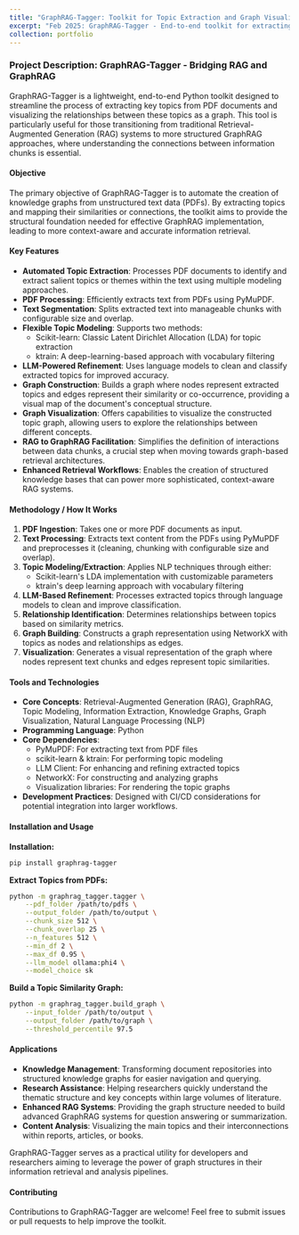 ```yaml
---
title: "GraphRAG-Tagger: Toolkit for Topic Extraction and Graph Visualization"
excerpt: "Feb 2025: GraphRAG-Tagger - End-to-end toolkit for extracting topics from PDFs and visualizing connections for GraphRAG <br/><img src='/images/graphrag-tagger.jpg'>" # Optional: Add a relevant image path
collection: portfolio
---
```


### Project Description: GraphRAG-Tagger - Bridging RAG and GraphRAG

GraphRAG-Tagger is a lightweight, end-to-end Python toolkit designed to streamline the process of extracting key topics from PDF documents and visualizing the relationships between these topics as a graph. This tool is particularly useful for those transitioning from traditional Retrieval-Augmented Generation (RAG) systems to more structured GraphRAG approaches, where understanding the connections between information chunks is essential.

#### Objective

The primary objective of GraphRAG-Tagger is to automate the creation of knowledge graphs from unstructured text data (PDFs). By extracting topics and mapping their similarities or connections, the toolkit aims to provide the structural foundation needed for effective GraphRAG implementation, leading to more context-aware and accurate information retrieval.

#### Key Features

-   **Automated Topic Extraction**: Processes PDF documents to identify and extract salient topics or themes within the text using multiple modeling approaches.
-   **PDF Processing**: Efficiently extracts text from PDFs using PyMuPDF.
-   **Text Segmentation**: Splits extracted text into manageable chunks with configurable size and overlap.
-   **Flexible Topic Modeling**: Supports two methods:
    - Scikit-learn: Classic Latent Dirichlet Allocation (LDA) for topic extraction
    - ktrain: A deep-learning-based approach with vocabulary filtering
-   **LLM-Powered Refinement**: Uses language models to clean and classify extracted topics for improved accuracy.
-   **Graph Construction**: Builds a graph where nodes represent extracted topics and edges represent their similarity or co-occurrence, providing a visual map of the document's conceptual structure.
-   **Graph Visualization**: Offers capabilities to visualize the constructed topic graph, allowing users to explore the relationships between different concepts.
-   **RAG to GraphRAG Facilitation**: Simplifies the definition of interactions between data chunks, a crucial step when moving towards graph-based retrieval architectures.
-   **Enhanced Retrieval Workflows**: Enables the creation of structured knowledge bases that can power more sophisticated, context-aware RAG systems.

#### Methodology / How It Works

1.  **PDF Ingestion**: Takes one or more PDF documents as input.
2.  **Text Processing**: Extracts text content from the PDFs using PyMuPDF and preprocesses it (cleaning, chunking with configurable size and overlap).
3.  **Topic Modeling/Extraction**: Applies NLP techniques through either:
    - Scikit-learn's LDA implementation with customizable parameters
    - ktrain's deep learning approach with vocabulary filtering
4.  **LLM-Based Refinement**: Processes extracted topics through language models to clean and improve classification.
5.  **Relationship Identification**: Determines relationships between topics based on similarity metrics.
6.  **Graph Building**: Constructs a graph representation using NetworkX with topics as nodes and relationships as edges.
7.  **Visualization**: Generates a visual representation of the graph where nodes represent text chunks and edges represent topic similarities.

#### Tools and Technologies

-   **Core Concepts**: Retrieval-Augmented Generation (RAG), GraphRAG, Topic Modeling, Information Extraction, Knowledge Graphs, Graph Visualization, Natural Language Processing (NLP)
-   **Programming Language**: Python
-   **Core Dependencies**:
    - PyMuPDF: For extracting text from PDF files
    - scikit-learn & ktrain: For performing topic modeling
    - LLM Client: For enhancing and refining extracted topics
    - NetworkX: For constructing and analyzing graphs
    - Visualization libraries: For rendering the topic graphs
-   **Development Practices**: Designed with CI/CD considerations for potential integration into larger workflows.

#### Installation and Usage

**Installation:**
```bash
pip install graphrag-tagger
```

**Extract Topics from PDFs:**
```bash
python -m graphrag_tagger.tagger \
    --pdf_folder /path/to/pdfs \
    --output_folder /path/to/output \
    --chunk_size 512 \
    --chunk_overlap 25 \
    --n_features 512 \
    --min_df 2 \
    --max_df 0.95 \
    --llm_model ollama:phi4 \
    --model_choice sk
```

**Build a Topic Similarity Graph:**
```bash
python -m graphrag_tagger.build_graph \
    --input_folder /path/to/output \
    --output_folder /path/to/graph \
    --threshold_percentile 97.5
```

#### Applications

-   **Knowledge Management**: Transforming document repositories into structured knowledge graphs for easier navigation and querying.
-   **Research Assistance**: Helping researchers quickly understand the thematic structure and key concepts within large volumes of literature.
-   **Enhanced RAG Systems**: Providing the graph structure needed to build advanced GraphRAG systems for question answering or summarization.
-   **Content Analysis**: Visualizing the main topics and their interconnections within reports, articles, or books.

GraphRAG-Tagger serves as a practical utility for developers and researchers aiming to leverage the power of graph structures in their information retrieval and analysis pipelines.

#### Contributing

Contributions to GraphRAG-Tagger are welcome! Feel free to submit issues or pull requests to help improve the toolkit.
